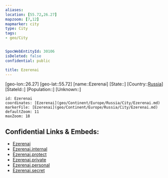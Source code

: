 ```yaml
---
aliases: 
location: [55.72,26.27]
mapzoom: [7,12] 
mapmarker: city 
type: City
tags:
- geo/City


SpocWebEntityId: 30106
isDeleted: false
confidential: public

title: Ezerenai
---
```

[geo-lon::26.27]
[geo-lat::55.72]
[name::Ezerenai]
[State::]
[Country::[Russia](geo/Continent/Europe/Russia.md)]
[StateId::]
[Population::]
[Unknown::]


```leaflet
id: Ezerenai
coordinates: [Ezerenai](geo/Continent/Europe/Russia/City/Ezerenai.md)
markerFile: [Ezerenai](geo/Continent/Europe/Russia/City/Ezerenai.md)
defaultZoom: 11 
maxZoom: 18
```


## Confidential Links & Embeds: 
- [Ezerenai](../../../../../../_public/geo/Continent/Europe/Russia/City/Ezerenai.md) 
- [Ezerenai.internal](../../../../../../_internal/geo/Continent/Europe/Russia/City/Ezerenai.internal.md) 
- [Ezerenai.protect](../../../../../../_protect/geo/Continent/Europe/Russia/City/Ezerenai.protect.md) 
- [Ezerenai.private](../../../../../../_private/geo/Continent/Europe/Russia/City/Ezerenai.private.md) 
- [Ezerenai.personal](../../../../../../_personal/geo/Continent/Europe/Russia/City/Ezerenai.personal.md) 
- [Ezerenai.secret](../../../../../../_secret/geo/Continent/Europe/Russia/City/Ezerenai.secret.md) 
